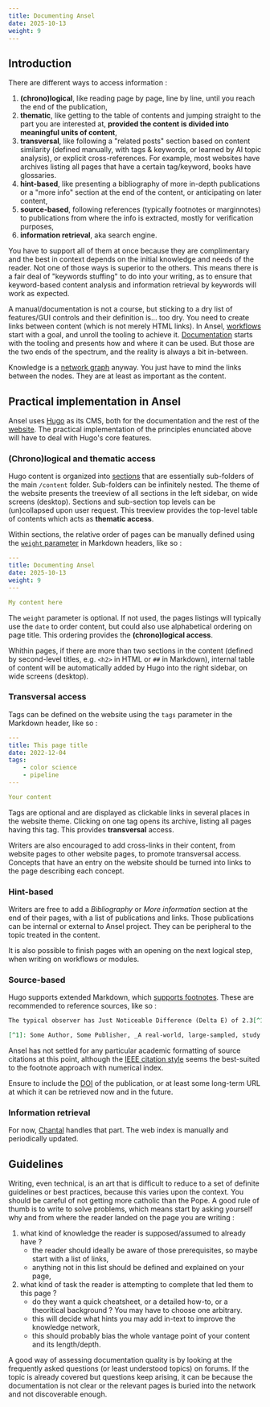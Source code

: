 ```yaml
---
title: Documenting Ansel
date: 2025-10-13
weight: 9
---
```


## Introduction 

There are different ways to access information :

1. __(chrono)logical__, like reading page by page, line by line, until you reach the end of the publication,
2. __thematic__, like getting to the table of contents and jumping straight to the part you are interested at, __provided the content is divided into meaningful units of content__,
3. __transversal__, like following a "related posts" section based on content similarity (defined manually, with tags & keywords, or learned by AI topic analysis), or explicit cross-references. For example, most websites have archives listing all pages that have a certain tag/keyword, books have glossaries.
4. __hint-based__, like presenting a bibliography of more in-depth publications or a "more info" section at the end of the content, or anticipating on later content,
5. __source-based__, following references (typically footnotes or marginnotes) to publications from where the info is extracted, mostly for verification purposes,
6. __information retrieval__, aka search engine.

You have to support all of them at once because they are complimentary and the best in context depends on the initial knowledge and needs of the reader. Not one of those ways is superior to the others. This means there is a fair deal of "keywords stuffing" to do into your writing, as to ensure that keyword-based content analysis and information retrieval by keywords will work as expected.

A manual/documentation is not a course, but sticking to a dry list of features/GUI controls and their definition is… too dry. You need to create links between content (which is not merely HTML links). In Ansel, [workflows](../workflows/) start with a goal, and unroll the tooling to achieve it. [Documentation](../doc/) starts with the tooling and presents how and where it can be used. But those are the two ends of the spectrum, and the reality is always a bit in-between.

Knowledge is a [network graph](https://en.wikipedia.org/wiki/Knowledge_graph) anyway. You just have to mind the links between the nodes. They are at least as important as the content.

## Practical implementation in Ansel

Ansel uses [Hugo](https://gohugo.dev) as its CMS, both for the documentation and the rest of the [website](./website/index.md). The practical implementation of the principles enunciated above will have to deal with Hugo's core features.

### (Chrono)logical and thematic access

Hugo content is organized into [sections](https://gohugo.io/content-management/sections/) that are essentially sub-folders of the main `/content` folder. Sub-folders can be infinitely nested. The theme of the website presents the treeview of all sections in the left sidebar, on wide screens (desktop). Sections and sub-section top levels can be (un)collapsed upon user request. This treeview provides the top-level table of contents which acts as __thematic access__.

Within sections, the relative order of pages can be manually defined using the [`weight` parameter](https://gohugo.io/methods/page/weight/#article) in Markdown headers, like so :

```yaml
---
title: Documenting Ansel
date: 2025-10-13
weight: 9
---

My content here
```

The `weight` parameter is optional. If not used, the pages listings will typically use the `date` to order content, but could also use alphabetical ordering on page title. This ordering provides the __(chrono)logical access__.

Whithin pages, if there are more than two sections in the content (defined by second-level titles, e.g. `<h2>` in HTML or `##` in Markdown), internal table of content will be automatically added by Hugo into the right sidebar, on wide screens (desktop).

### Transversal access

Tags can be defined on the website using the `tags` parameter in the Markdown header, like so :

```yaml
---
title: This page title
date: 2022-12-04
tags:
    - color science
    - pipeline
---

Your content
```

Tags are optional and are displayed as clickable links in several places in the website theme. Clicking on one tag opens its archive, listing all pages having this tag. This provides __transversal__ access.

Writers are also encouraged to add cross-links in their content, from website pages to other website pages, to promote transversal access. Concepts that have an entry on the website should be turned into links to the page describing each concept.

### Hint-based

Writers are free to add a _Bibliography_ or _More information_ section at the end of their pages, with a list of publications and links. Those publications can be internal or external to Ansel project. They can be peripheral to the topic treated in the content.

It is also possible to finish pages with an opening on the next logical step, when writing on workflows or modules.

### Source-based

Hugo supports extended Markdown, which [supports footnotes](https://www.markdownguide.org/extended-syntax/#footnotes). These are recommended to reference sources, like so :

```markdown
The typical observer has Just Noticeable Difference (Delta E) of 2.3[^1]

[^1]: Some Author, Some Publisher, _A real-world, large-sampled, study of vision parameters for white, rich, educated, American students of the Rochester Institute of Technology_, (some year). [URL](https://doi.org/xxxxx)
```

Ansel has not settled for any particular academic formatting of source citations at this point, although the [IEEE citation style](https://ieee-dataport.org/sites/default/files/analysis/27/IEEE%20Citation%20Guidelines.pdf) seems the best-suited to the footnote approach with numerical index.

Ensure to include the [DOI](https://www.doi.org/) of the publication, or at least some long-term URL at which it can be retrieved now and in the future.

### Information retrieval

For now, [Chantal](https://chantal.aurelienpierre.com) handles that part. The web index is manually and periodically updated.

## Guidelines

Writing, even technical, is an art that is difficult to reduce to a set of definite guidelines or best practices, because this varies upon the context. You should be careful of not getting more catholic than the Pope. A good rule of thumb is to write to solve problems, which means start by asking yourself why and from where the reader landed on the page you are writing :

1. what kind of knowledge the reader is supposed/assumed to already have ?
    - the reader should ideally be aware of those prerequisites, so maybe start with a list of links,
    - anything not in this list should be defined and explained on your page,
2. what kind of task the reader is attempting to complete that led them to this page ?
    - do they want a quick cheatsheet, or a detailed how-to, or a theoritical background ? You may have to choose one arbitrary.
    - this will decide what hints you may add in-text to improve the knowledge network,
    - this should probably bias the whole vantage point of your content and its length/depth.


A good way of assessing documentation quality is by looking at the frequently asked questions (or least understood topics) on forums. If the topic is already covered but questions keep arising, it can be because the documentation is not clear or the relevant pages is buried into the network and not discoverable enough.